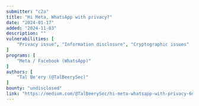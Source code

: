 ```yaml
---
submitter: "c2a"
title: "Hi Meta, WhatsApp with privacy?"
date: "2024-01-17"
added: "2024-11-03"
description: ""
vulnerabilities: [
    "Privacy issue", "Information disclosure", "Cryptographic issues"
]
programs: [
    "Meta / Facebook (WhatsApp)"
]
authors: [
    "Tal Be'ery (@TalBeerySec)"
]
bounty: "undisclosed"
link: "https://medium.com/@TalBeerySec/hi-meta-whatsapp-with-privacy-6d646c5aa3bc"
---
```




